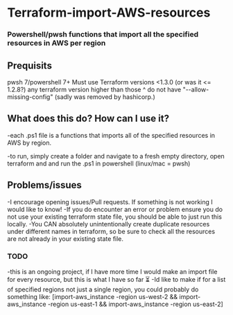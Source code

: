 # Terraform-import-AWS-resources
### Powershell/pwsh functions that import all the specified resources in AWS per region

## Prequisits 
pwsh 7/powershell 7+
Must use Terraform versions <1.3.0 (or was it <= 1.2.8?)
any terraform version higher than those ^ do not have "--allow-missing-config" (sadly was removed by hashicorp.)

## What does this do? How can I use it? 
-each .ps1 file is a functions that imports all of the specified resources in AWS by region.

-to run, simply create a folder and navigate to a fresh empty directory, open terraform and and run the .ps1 in powershell (linux/mac = pwsh)

## Problems/issues
-I encourage opening issues/Pull requests.  If something is not working I would like to know!
-If you do encounter an error or problem ensure you do not use your existing terraform state file, you should be able to just run this locally.
-You CAN absolutely unintentionally create duplicate resources under different names in terraform, so be sure to check all the resources are not already in your existing state file.

### TODO
-this is an ongoing project, if I have more time I would make an import file for every resource, but this is what I have so far ⏳
-Id like to make if for a list of specified regions not just a single region, you could probably do something like:
[import-aws_instance -region us-west-2 && import-aws_instance -region us-east-1 && import-aws_instance -region us-east-2]

